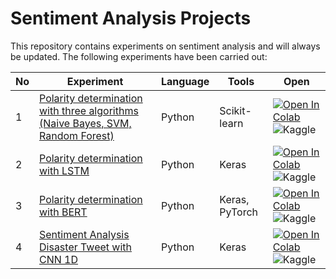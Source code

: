# Sentiment Analysis Projects

This repository contains experiments on sentiment analysis and will always be updated. The following experiments have been carried out:

| **No** | **Experiment** | **Language** | **Tools** | **Open** |
| --- | --- | --- | --- | --- |
| 1   | [Polarity determination with three algorithms (Naive Bayes, SVM, Random Forest)](https://github.com/kangnurrohman/sentiment-analysis-projects/blob/main/src/polarity-determination-3-algorithm-nb-rf-svm.ipynb) | Python | Scikit-learn | <a href="https://colab.research.google.com/github/kangnurrohman/sentiment-analysis-projects/blob/main/src/polarity-determination-3-algorithm-nb-rf-svm.ipynb"><img data-canonical-src="https://colab.research.google.com/assets/colab-badge.svg" alt="Open In Colab" src="https://camo.githubusercontent.com/84f0493939e0c4de4e6dbe113251b4bfb5353e57134ffd9fcab6b8714514d4d1/68747470733a2f2f636f6c61622e72657365617263682e676f6f676c652e636f6d2f6173736574732f636f6c61622d62616467652e737667"></a> <a href="https://www.kaggle.com/code/kangnurrohman/polarity-determination-3-algorithm-nb-rf-svm?scriptVersionId=113339813"><img data-canonical-src="https://kaggle.com/static/images/open-in-kaggle.svg" src="https://camo.githubusercontent.com/a08ca511178e691ace596a95d334f73cf4ce06e83a5c4a5169b8bb68cac27bef/68747470733a2f2f6b6167676c652e636f6d2f7374617469632f696d616765732f6f70656e2d696e2d6b6167676c652e737667" title="Open in Kaggle" alt="Kaggle" align="left"></a> |
| 2   | [Polarity determination with LSTM](https://github.com/kangnurrohman/sentiment-analysis-projects/blob/main/src/polarity-determination-with-lstm.ipynb) | Python | Keras | <a href="https://colab.research.google.com/github/kangnurrohman/sentiment-analysis-projects/blob/main/src/polarity-determination-with-lstm.ipynb"><img data-canonical-src="https://colab.research.google.com/assets/colab-badge.svg" alt="Open In Colab" src="https://camo.githubusercontent.com/84f0493939e0c4de4e6dbe113251b4bfb5353e57134ffd9fcab6b8714514d4d1/68747470733a2f2f636f6c61622e72657365617263682e676f6f676c652e636f6d2f6173736574732f636f6c61622d62616467652e737667"></a> <a href="https://www.kaggle.com/code/kangnurrohman/polarity-determination-with-lstm?scriptVersionId=113339736"><img data-canonical-src="https://kaggle.com/static/images/open-in-kaggle.svg" src="https://camo.githubusercontent.com/a08ca511178e691ace596a95d334f73cf4ce06e83a5c4a5169b8bb68cac27bef/68747470733a2f2f6b6167676c652e636f6d2f7374617469632f696d616765732f6f70656e2d696e2d6b6167676c652e737667" title="Open in Kaggle" alt="Kaggle" align="left"></a> |
| 3   | [Polarity determination with BERT](https://github.com/kangnurrohman/sentiment-analysis-projects/blob/main/src/polarity-determination-with-bert.ipynb) | Python | Keras, PyTorch | <a href="https://colab.research.google.com/github/kangnurrohman/sentiment-analysis-projects/blob/main/src/polarity-determination-with-bert.ipynb"><img data-canonical-src="https://colab.research.google.com/assets/colab-badge.svg" alt="Open In Colab" src="https://camo.githubusercontent.com/84f0493939e0c4de4e6dbe113251b4bfb5353e57134ffd9fcab6b8714514d4d1/68747470733a2f2f636f6c61622e72657365617263682e676f6f676c652e636f6d2f6173736574732f636f6c61622d62616467652e737667"></a> <a href="https://www.kaggle.com/code/kangnurrohman/polarity-determination-with-bert?scriptVersionId=113339890"><img data-canonical-src="https://kaggle.com/static/images/open-in-kaggle.svg" src="https://camo.githubusercontent.com/a08ca511178e691ace596a95d334f73cf4ce06e83a5c4a5169b8bb68cac27bef/68747470733a2f2f6b6167676c652e636f6d2f7374617469632f696d616765732f6f70656e2d696e2d6b6167676c652e737667" title="Open in Kaggle" alt="Kaggle" align="left"></a>    |
| 4   | [Sentiment Analysis Disaster Tweet with CNN 1D](https://github.com/kangnurrohman/sentiment-analysis-projects/blob/main/src/sentiment-analysis-disaster-tweet-with-cnn-1d.ipynb) | Python | Keras | <a href="https://colab.research.google.com/github/kangnurrohman/sentiment-analysis-projects/blob/main/src/sentiment-analysis-disaster-tweet-with-cnn-1d.ipynb"><img data-canonical-src="https://colab.research.google.com/assets/colab-badge.svg" alt="Open In Colab" src="https://camo.githubusercontent.com/84f0493939e0c4de4e6dbe113251b4bfb5353e57134ffd9fcab6b8714514d4d1/68747470733a2f2f636f6c61622e72657365617263682e676f6f676c652e636f6d2f6173736574732f636f6c61622d62616467652e737667"></a> <a href="https://www.kaggle.com/code/kangnurrohman/sentiment-analysis-disaster-tweet-with-cnn-1d?scriptVersionId=113339661"><img data-canonical-src="https://kaggle.com/static/images/open-in-kaggle.svg" src="https://camo.githubusercontent.com/a08ca511178e691ace596a95d334f73cf4ce06e83a5c4a5169b8bb68cac27bef/68747470733a2f2f6b6167676c652e636f6d2f7374617469632f696d616765732f6f70656e2d696e2d6b6167676c652e737667" title="Open in Kaggle" alt="Kaggle" align="left"></a> |
